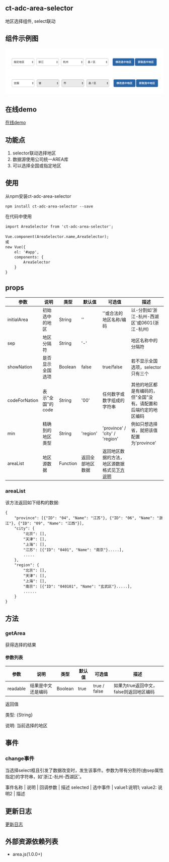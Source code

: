 ## ct-adc-area-selector

地区选择组件, select联动

## 组件示例图

![img](https://github.com/ct-adc/adc-area-selector/blob/dev/area-selector.png)

## 在线demo

[在线demo](https://codepen.io/rubyisapm/pen/YVdgdY)

## 功能点

1. selector联动选择地区
2. 数据源使用公司统一AREA库
3. 可以选择全国或指定地区

## 使用

从npm安装ct-adc-area-selector

```
npm install ct-adc-area-selector --save
```
在代码中使用

```
import AreaSelector from 'ct-adc-area-selector';

Vue.component(AreaSelector.name,AreaSelector);
或
new Vue({
    el: '#app',
    components: {
        AreaSelector
    }
}
```

## props

参数 | 说明 | 类型 | 默认值 | 可选值 | 描述 |
--- | --- | --- | --- | ---- | ---
initialArea | 初始选中的地区 | String | '' | ''或合法的地区名称/编码 | 以-分割如'浙江-杭州-西湖区'或0601(浙江-杭州)
sep | 地区分隔符 | String | '-' |  | 地区名称中的分隔符 
showNation | 是否显示全国选项 | Boolean | false | true/false | 若不显示全国选项，selector只有三个
codeForNation | 表示"全国"的code | String | '00' | 任何数字或数字组成的字符串 | 其他的地区都是有编码的，但"全国"没有。请配置和后端约定的地区编码
min | 精确到的地区类型 | String | 'region' | 'province' / 'city' / 'region' | 例如只想选择省，就把该值配置为'province'
areaList | 地区源数据 | Function | 返回全部地区数据 | 返回地区数据的方法，地区源数据格式见[下方说明](#areaList) | 

### areaList

该方法返回如下结构的数据:
```
{
    "province": [{"ID": "04", "Name": "江苏"}, {"ID": "06", "Name": "浙江"}, {"ID": "09", "Name": "江西"}],
    "city": {
        "北京": [],
        "天津": [],
        "上海": [],
        "江苏": [{"ID": "0401", "Name": "南京"}.....],
        .....
    },  
    "region": {
        "北京": [],
        "天津": [],
        "上海": [],
        "南京": [{"ID": "040101", "Name": "玄武区"}.....],
        ......
    }
}

```


## 方法

### getArea
    
获得选择的结果

#### 参数列表

参数 | 说明 | 类型 | 默认值 | 可选值 | 描述 |
--- | --- | --- | --- | ---- | ----
readable | 结果是中文还是编码 | Boolean | true | true / false | 如果为true返回中文，false则返回地区编码

返回值

类型: {String}

说明: 当前选择的地区

## 事件

### change事件
    
当选择select框且引发了数据改变时，发生该事件。参数为带有分割符(由sep属性指定)的字符串，如'浙江-杭州-西湖区'。

事件名称 | 说明 | 回调参数 | 描述
selected | 选中事件 | value1:说明1; value2: 说明2 | 描述

## 更新日志

[更新日志](https://github.com/ct-adc/adc-area-selector/blob/dev/changeLog.md)

## 外部资源依赖列表

- area.js(1.0.0+)